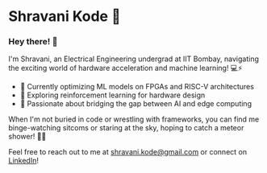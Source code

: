 <!--
**ShravaniKode/ShravaniKode** is a ✨ _special_ ✨ repository because its `README.md` (this file) appears on your GitHub profile.

Here are some ideas to get you started:

- 🔭 I’m currently working on ...
- 🌱 I’m currently learning ...
- 👯 I’m looking to collaborate on ...
- 🤔 I’m looking for help with ...
- 💬 Ask me about ...
- 📫 How to reach me: ...
- 😄 Pronouns: ...
- ⚡ Fun fact: ...
-->
# Shravani Kode 🌟

### Hey there! 👋

I'm Shravani, an Electrical Engineering undergrad at IIT Bombay, navigating the exciting world of hardware acceleration and machine learning! 💻⚡

- 🔭 Currently optimizing ML models on FPGAs and RISC-V architectures
- 🌱 Exploring reinforcement learning for hardware design
- 🚀 Passionate about bridging the gap between AI and edge computing

When I'm not buried in code or wrestling with frameworks, you can find me binge-watching sitcoms or staring at the sky, hoping to catch a meteor shower! 🌠✨

Feel free to reach out to me at [shravani.kode@gmail.com](mailto:shravani.kode@gmail.com) or connect on [LinkedIn](https://www.linkedin.com/in/shravani-kode/)! 
